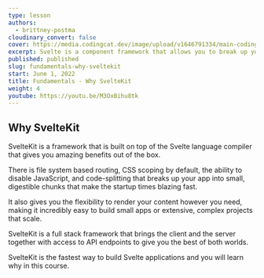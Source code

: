 ```yaml
---
type: lesson
authors:
  - brittney-postma
cloudinary_convert: false
cover: https://media.codingcat.dev/image/upload/v1646791334/main-codingcatdev-photo/Intro_to_Svelte.png
excerpt: Svelte is a component framework that allows you to break up your application into reusable chunks and provides some sugary syntax, making your code base easy to understand and very graceful.
published: published
slug: fundamentals-why-sveltekit
start: June 1, 2022
title: Fundamentals - Why SvelteKit
weight: 4
youtube: https://youtu.be/M3OxBihu8tk
---
```


## Why SvelteKit

SvelteKit is a framework that is built on top of the Svelte language compiler that gives you amazing benefits out of the box.

There is file system based routing, CSS scoping by default, the ability to disable JavaScript, and code-splitting that breaks up your app into small, digestible chunks that make the startup times blazing fast.

It also gives you the flexibility to render your content however you need, making it incredibly easy to build small apps or extensive, complex projects that scale.

SvelteKit is a full stack framework that brings the client and the server together with access to API endpoints to give you the best of both worlds.

SvelteKit is the fastest way to build Svelte applications and you will learn why in this course.
